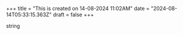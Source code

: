 +++
title = "This is created on 14-08-2024 11:02AM"
date = "2024-08-14T05:33:15.363Z"
draft = false
+++

  string
        